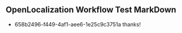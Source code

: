 ## OpenLocalization Workflow Test MarkDown
* 658b2496-f449-4af1-aee6-1e25c9c3751a 
thanks!<!--HONumber=Mar16_HO2-->
